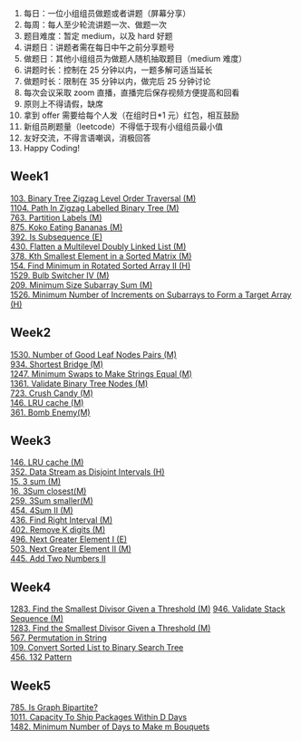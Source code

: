 1. 每日：一位小组组员做题或者讲题（屏幕分享）
2. 每周：每人至少轮流讲题一次、做题一次
3. 题目难度：暂定 medium，以及 hard 好题
4. 讲题日：讲题者需在每日中午之前分享题号
5. 做题日：其他小组组员为做题人随机抽取题目（medium 难度）
6. 讲题时长：控制在 25 分钟以内，一题多解可适当延长
7. 做题时长：限制在 35 分钟以内，做完后 25 分钟讨论
8. 每次会议采取 zoom 直播，直播完后保存视频方便提高和回看
9. 原则上不得请假，缺席
10. 拿到 offer 需要给每个人发（在组时日\*1 元）红包，相互鼓励
11. 新组员刷题量（leetcode）不得低于现有小组组员最小值
12. 友好交流，不得言语嘲讽，消极回答
13. Happy Coding!

## Week1
[103. Binary Tree Zigzag Level Order Traversal (M)](https://leetcode.com/problems/binary-tree-zigzag-level-order-traversal)  
[1104. Path In Zigzag Labelled Binary Tree (M)](https://leetcode.com/problems/path-in-zigzag-labelled-binary-tree/)  
[763. Partition Labels (M)](https://leetcode.com/problems/partition-labels/)  
[875. Koko Eating Bananas (M)](https://leetcode.com/problems/koko-eating-bananas/)  
[392. Is Subsequence (E)](https://leetcode.com/problems/is-subsequence/)  
[430. Flatten a Multilevel Doubly Linked List (M)](https://leetcode.com/problems/flatten-a-multilevel-doubly-linked-list/)  
[378. Kth Smallest Element in a Sorted Matrix (M)](https://leetcode.com/problems/kth-smallest-element-in-a-sorted-matrix/)  
[154. Find Minimum in Rotated Sorted Array II (H)](https://leetcode.com/problems/find-minimum-in-rotated-sorted-array-ii/)  
[1529. Bulb Switcher IV (M)](https://leetcode.com/problems/bulb-switcher-iv/)  
[209. Minimum Size Subarray Sum (M)](https://leetcode.com/problems/minimum-size-subarray-sum/submissions/)  
[1526. Minimum Number of Increments on Subarrays to Form a Target Array (H)](https://leetcode.com/problems/minimum-number-of-increments-on-subarrays-to-form-a-target-array/)

## Week2
[1530. Number of Good Leaf Nodes Pairs (M)](https://leetcode.com/problems/number-of-good-leaf-nodes-pairs/)  
[934. Shortest Bridge (M)](https://leetcode.com/problems/shortest-bridge/)  
[1247. Minimum Swaps to Make Strings Equal (M)](https://leetcode.com/problems/minimum-swaps-to-make-strings-equal/)  
[1361. Validate Binary Tree Nodes (M)](https://leetcode.com/problems/validate-binary-tree-nodes/)  
[723. Crush Candy (M)](https://leetcode.com/problems/candy-crush/)  
[146. LRU cache (M)](https://leetcode.com/problems/lru-cache/)  
[361. Bomb Enemy(M)](https://leetcode.com/problems/bomb-enemy/)

## Week3
[146. LRU cache (M)](https://leetcode.com/problems/lru-cache/)  
[352. Data Stream as Disjoint Intervals (H)](https://leetcode.com/problems/data-stream-as-disjoint-intervals/)  
[15. 3 sum (M)](https://leetcode.com/problems/3sum/)  
[16. 3Sum closest(M)](https://leetcode.com/problems/3sum-closest/)  
[259. 3Sum smaller(M)](https://leetcode.com/problems/3sum-smaller/)  
[454. 4Sum II (M)](https://leetcode.com/problems/4sum-ii/)  
[436. Find Right Interval (M)](https://leetcode.com/problems/find-right-interval/)  
[402. Remove K digits (M)](https://leetcode.com/problems/remove-k-digits/)  
[496. Next Greater Element I (E)](https://leetcode.com/problems/next-greater-element-i/)  
[503. Next Greater Element II (M)](https://leetcode.com/problems/next-greater-element-ii/)  
[445. Add Two Numbers II](https://leetcode.com/problems/add-two-numbers-ii/)

## Week4
[1283. Find the Smallest Divisor Given a Threshold (M)](https://leetcode.com/problems/find-the-smallest-divisor-given-a-threshold/)
[946. Validate Stack Sequence (M)](https://leetcode.com/problems/validate-stack-sequences/)  
[1283. Find the Smallest Divisor Given a Threshold (M)](https://leetcode.com/problems/find-the-smallest-divisor-given-a-threshold)  
[567. Permutation in String](https://leetcode.com/problems/permutation-in-string/)  
[109. Convert Sorted List to Binary Search Tree](https://leetcode.com/problems/convert-sorted-list-to-binary-search-tree/)  
[456. 132 Pattern](https://leetcode.com/problems/132-pattern/)  

## Week5  
[785. Is Graph Bipartite?](https://leetcode.com/problems/is-graph-bipartite/)  
[1011. Capacity To Ship Packages Within D Days](https://leetcode.com/problems/capacity-to-ship-packages-within-d-days/)  
[1482. Minimum Number of Days to Make m Bouquets](https://leetcode.com/problems/minimum-number-of-days-to-make-m-bouquets/)  